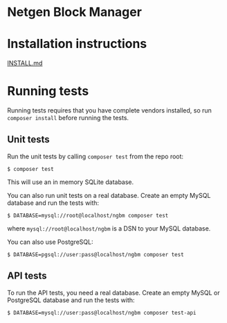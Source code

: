Netgen Block Manager
====================

# Installation instructions

[INSTALL.md](INSTALL.md)

# Running tests

Running tests requires that you have complete vendors installed, so run
`composer install` before running the tests.

## Unit tests

Run the unit tests by calling `composer test` from the repo root:

```
$ composer test
```

This will use an in memory SQLite database.

You can also run unit tests on a real database. Create an empty MySQL
database and run the tests with:

```
$ DATABASE=mysql://root@localhost/ngbm composer test
```

where `mysql://root@localhost/ngbm` is a DSN to your MySQL database.

You can also use PostgreSQL:

```
$ DATABASE=pgsql://user:pass@localhost/ngbm composer test
```

## API tests

To run the API tests, you need a real database. Create an empty MySQL or
PostgreSQL database and run the tests with:

```
$ DATABASE=mysql://user:pass@localhost/ngbm composer test-api
```
